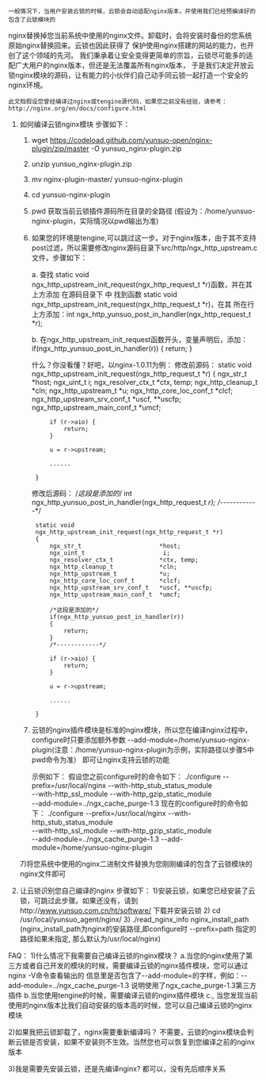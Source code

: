   	一般情况下，当用户安装云锁的时候，云锁会自动适配nginx版本，并使用我们已经预编译好的包含了云锁模块的
  nginx替换掉您当前系统中使用的nginx文件。卸载时，会将安装时备份的您系统原始nginx替换回来。云锁也因此获得了
  保护使用nginx搭建的网站的能力，也开创了这个领域的先河。
  	我们秉承着让安全变得更简单的宗旨，云锁尽可能多的适配广大用户的nginx版本，但还是无法覆盖所有nginx版本，
  于是我们决定开放云锁nginx模块的源码，让有能力的小伙伴们自己动手同云锁一起打造一个安全的nginx环境。

	此文档假设您曾经编译过nginx或tengine源代码，如果您之前没有经验，请参考：http://nginx.org/en/docs/configure.html
	

1. 如何编译云锁nginx模块
步骤如下：
	1) wget https://codeload.github.com/yunsuo-open/nginx-plugin/zip/master -O yunsuo_nginx-plugin.zip
	2) unzip yunsuo_nginx-plugin.zip
	3) mv nginx-plugin-master/ yunsuo-nginx-plugin
	4) cd yunsuo-nginx-plugin
	5) pwd 获取当前云锁插件源码所在目录的全路径 (假设为：/home/yunsuo-nginx-plugin，实际情况以pwd输出为准)
	
	6) 如果您的环境是tengine,可以跳过这一步。对于nginx版本，由于其不支持post过滤，所以需要修改nginx源码目录下src/http/ngx_http_upstream.c 文件，步骤如下：
		
		a. 查找 static void ngx_http_upstream_init_request(ngx_http_request_t *r)函数，并在其上方添加
		在源码目录下 中 找到函数 static void ngx_http_upstream_init_request(ngx_http_request_t *r)，在其
		所在行上方添加：int ngx_http_yunsuo_post_in_handler(ngx_http_request_t *r);
		
		b. 在ngx_http_upstream_init_request函数开头，变量声明后，添加：
			if(ngx_http_yunsuo_post_in_handler(r)) 
			{
				return;
			}
		
		什么？你没看懂？好吧，以nginx-1.0.11为例：
		修改前源码：
			static void
			ngx_http_upstream_init_request(ngx_http_request_t *r)
			{
				ngx_str_t                      *host;
				ngx_uint_t                      i;
				ngx_resolver_ctx_t             *ctx, temp;
				ngx_http_cleanup_t             *cln;
				ngx_http_upstream_t            *u;
				ngx_http_core_loc_conf_t       *clcf;
				ngx_http_upstream_srv_conf_t   *uscf, **uscfp;
				ngx_http_upstream_main_conf_t  *umcf;
		
				if (r->aio) {
					return;
				}
		
				u = r->upstream;
				
				......
				
			}
		修改后源码：
			/*这段是添加的*/
			int ngx_http_yunsuo_post_in_handler(ngx_http_request_t *r);
			/*------------*/
	
			static void
			ngx_http_upstream_init_request(ngx_http_request_t *r)
			{
				ngx_str_t                      *host;
				ngx_uint_t                      i;
				ngx_resolver_ctx_t             *ctx, temp;
				ngx_http_cleanup_t             *cln;
				ngx_http_upstream_t            *u;
				ngx_http_core_loc_conf_t       *clcf;
				ngx_http_upstream_srv_conf_t   *uscf, **uscfp;
				ngx_http_upstream_main_conf_t  *umcf;
		
				/*这段是添加的*/
				if(ngx_http_yunsuo_post_in_handler(r)) 
				{
					return;
				}
				/*------------*/
				
				if (r->aio) {
					return;
				}
		
				u = r->upstream;
				
				......
				
			}
		

		
	6) 云锁的nginx插件模块是标准的nginx模块，所以您在编译nginx过程中，configure时只要添加额外参数
	   --add-module=/home/yunsuo-nginx-plugin(注意：/home/yunsuo-nginx-plugin为示例，实际路径以步骤5中pwd命令为准）
	   即可让nginx支持云锁的功能
	   
	   示例如下：
	   假设您之前configure时的命令如下：
		./configure --prefix=/usr/local/nginx --with-http_stub_status_module \
			--with-http_ssl_module --with-http_gzip_static_module \
			--add-module=../ngx_cache_purge-1.3 
	   现在的configure时的命令如下：
		./configure --prefix=/usr/local/nginx --with-http_stub_status_module \
			--with-http_ssl_module --with-http_gzip_static_module \
			--add-module=../ngx_cache_purge-1.3  --add-module=/home/yunsuo-nginx-plugin
		   
	7)将您系统中使用的nginx二进制文件替换为您刚刚编译的包含了云锁模块的nginx文件即可 
	 


2. 让云锁识别您自己编译的nginx
步骤如下：
	1)安装云锁，如果您已经安装了云锁，可跳过此步骤。如果还没有，请到http://www.yunsuo.com.cn/ht/software/
	  下载并安装云锁
	2) cd /usr/local/yunsuo_agent/nginx/
	3) ./read_nginx_info nginx_install_path (nginx_install_path为nginx的安装路径,即configure时 --prefix=path
	   指定的路径如果未指定, 那么默认为/usr/local/nginx)
	   

FAQ：
1)什么情况下我需要自己编译云锁的nginx模块？
  a.当您的nginx使用了第三方或者自己开发的模块的时候，需要编译云锁的nginx插件模块，您可以通过nginx -V命令查看输出的
  信息里是否包含了--add-module=的字样，例如：--add-module=../ngx_cache_purge-1.3 说明使用了ngx_cache_purge-1.3第三方
  插件
  b.当您使用tengine的时候，需要编译云锁的nginx插件模块
  c.,
  当您发现当前使用的nginx版本比我们自动安装的版本高的时候，您可以自己编译云锁的nginx模块

2)如果我把云锁卸载了，nginx需要重新编译吗？
  不需要，云锁的nginx模块会判断云锁是否安装，如果不安装则不生效。当然您也可以恢复到您编译之前的nginx版本

3)我是需要先安装云锁，还是先编译nginx?
  都可以，没有先后顺序关系


  

	   
